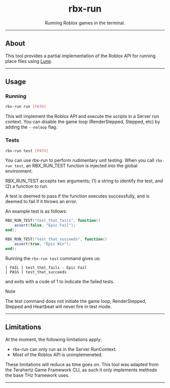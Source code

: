 <div align="center">

# rbx-run

Running Roblox games in the terminal.
</div>

-----

## About

This tool provides a partial implementation of the Roblox API for running place files using [Lune](https://github.com/lune-org/lune).

-----

## Usage

### Running

```bash
rbx-run run [PATH]
```

This will implement the Roblox API and execute the scripts in a Server run context.
You can disable the game loop (RenderStepped, Stepped, etc) by adding the `--noloop` flag.

### Tests

```bash
rbx-run test [PATH]
```

You can use rbx-run to perform rudimentary unit testing. When you call `rbx-run test`, an RBX_RUN_TEST function is injected into the global environment.

RBX_RUN_TEST accepts two arguments; (1) a string to identify the test, and (2) a function to run.

A test is deemed to pass if the function executes successfully, and is deemed to fail if it throws an error.

An example test is as follows:

```lua
RBX_RUN_TEST("test_that_fails", function()
    assert(false, "Epic Fail");
end);

RBX_RUN_TEST("test_that_succeeds", function()
    assert(true, "Epic Win");
end);
```

Running the `rbx-run test` command gives us:

```raw
[ FAIL ] test_that_fails - Epic Fail
[ PASS ] test_that_succeeds 
```

and exits with a code of 1 to indicate the failed tests.

> [!NOTE]  
> The test command does not initiate the game loop, RenderStepped, Stepped and Heartbeat will never fire in test mode.

-----

## Limitations

At the moment, the following limitations apply;

- rbx-run can only run as in the Server RunContext.
- Most of the Roblox API is unimplemeneted.

These limitations will reduce as time goes on. This tool was adapted from the Terahertz Game Framework CLI, as such it only implements methods the base THz framework uses.

-----
